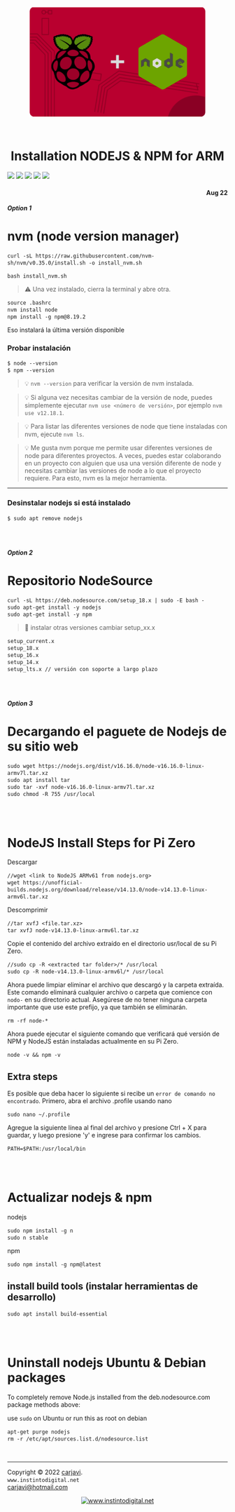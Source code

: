 <p align="center"><img src="https://raw.githubusercontent.com/carjavi/install-nodejs-ARM/master/img/node_raspberry.png" height="250" alt="MarlinFirmware's logo" /></p>

<br>

<h1 align="center">Installation NODEJS & NPM for ARM</h1>

<img src="https://img.shields.io/badge/OS%20-Raspbian%20GNU%2FLinux%2011%20(bulleye)-yellowgreen">
<img src="https://img.shields.io/badge/OS%20-Raspbian%20GNU%2FLinux%2010%20(buster)-yellowgreen">

<img src="https://img.shields.io/badge/Hardware-Raspberry%20ver%204-red">
<img src="https://img.shields.io/badge/Hardware-Raspberry%203B%2B-red">
<img src="https://img.shields.io/badge/Hardware-Raspberry%20Zero-red">

<h4 align="right">Aug 22</h4>


<!--
***Option 0***
excellent for a file.sh node v17.9.0 /npm v8.5.5
```
sudo su
curl -fsSL https://deb.nodesource.com/setup_17.x | bash -
```
```
sudo apt install nodejs
npm install -g npm@8.19.2 // new
```
### Uninstall/ Remove NodeJS and NPM
```
sudo apt remove nodejs
```
-->

***Option 1***

# nvm (node version manager)

```
curl -sL https://raw.githubusercontent.com/nvm-sh/nvm/v0.35.0/install.sh -o install_nvm.sh
```
```
bash install_nvm.sh
```

> :warning: Una vez instalado, cierra la terminal y abre otra.
```
source .bashrc
nvm install node
npm install -g npm@8.19.2 
```
Eso instalará la última versión disponible

### Probar instalación
```
$ node --version
$ npm --version
```
> :bulb: ```nvm --version``` para verificar la versión de nvm instalada. <br>

> :bulb: Si alguna vez necesitas cambiar de la versión de node, puedes simplemente ejecutar ```nvm use <número de versión>```, por ejemplo ```nvm use v12.18.1```. <br>

> :bulb: Para listar las diferentes versiones de node que tiene instaladas con nvm, ejecute ```nvm ls```.<br>

> :bulb: Me gusta nvm porque me permite usar diferentes versiones de node para diferentes proyectos. A veces, puedes estar colaborando en un proyecto con alguien que usa una versión diferente de node y necesitas cambiar las versiones de node a lo que el proyecto requiere. Para esto, nvm es la mejor herramienta.

---

### Desinstalar nodejs si está instalado

```
$ sudo apt remove nodejs
```

<br><br>



***Option 2***

# Repositorio NodeSource

```
curl -sL https://deb.nodesource.com/setup_18.x | sudo -E bash -
sudo apt-get install -y nodejs
sudo apt-get install -y npm
```
> :memo: instalar otras versiones cambiar setup_xx.x
```
setup_current.x
setup_18.x
setup_16.x
setup_14.x
setup_lts.x // versión con soporte a largo plazo
```

<br><br>

***Option 3***

# Decargando el paguete de Nodejs de su sitio web 

```
sudo wget https://nodejs.org/dist/v16.16.0/node-v16.16.0-linux-armv7l.tar.xz
sudo apt install tar
sudo tar -xvf node-v16.16.0-linux-armv7l.tar.xz
sudo chmod -R 755 /usr/local
```
<br><br>

# NodeJS Install Steps for Pi Zero
Descargar
```
//wget <link to NodeJS ARMv61 from nodejs.org>
wget https://unofficial-builds.nodejs.org/download/release/v14.13.0/node-v14.13.0-linux-armv6l.tar.xz
```

Descomprimir
```
//tar xvfJ <file.tar.xz>
tar xvfJ node-v14.13.0-linux-armv6l.tar.xz
```

Copie el contenido del archivo extraído en el directorio usr/local de su Pi Zero.
```
//sudo cp -R <extracted tar folder>/* /usr/local
sudo cp -R node-v14.13.0-linux-armv6l/* /usr/local
```

Ahora puede limpiar eliminar el archivo que descargó y la carpeta extraída. Este comando eliminará cualquier archivo o carpeta que comience con ```nodo-``` en su directorio actual. Asegúrese de no tener ninguna carpeta importante que use este prefijo, ya que también se eliminarán.
```
rm -rf node-*
```

Ahora puede ejecutar el siguiente comando que verificará qué versión de NPM y NodeJS están instaladas actualmente en su Pi Zero.
```
node -v && npm -v
```

## Extra steps

Es posible que deba hacer lo siguiente si recibe un ```error de comando no encontrado```. Primero, abra el archivo .profile usando nano
```
sudo nano ~/.profile
```

Agregue la siguiente línea al final del archivo y presione Ctrl + X para guardar, y luego presione 'y' e ingrese para confirmar los cambios.
```
PATH=$PATH:/usr/local/bin
```

<br><br>

# Actualizar nodejs & npm

nodejs
```
sudo npm install -g n
sudo n stable
```

npm
```
sudo npm install -g npm@latest
```

## install build tools (instalar herramientas de desarrollo)
```
sudo apt install build-essential
```
<br><br>

# Uninstall nodejs Ubuntu & Debian packages
To completely remove Node.js installed from the deb.nodesource.com package methods above:

use `sudo` on Ubuntu or run this as root on debian
```
apt-get purge nodejs
rm -r /etc/apt/sources.list.d/nodesource.list
```



<br>

---
Copyright &copy; 2022 [carjavi](https://github.com/carjavi). <br>
```www.instintodigital.net``` <br>
carjavi@hotmail.com <br>
<p align="center">
    <a href="https://instintodigital.net/" target="_blank"><img src="https://raw.githubusercontent.com/carjavi/install-nodejs-ARM/master/img/developer.png" height="100" alt="www.instintodigital.net"></a>
</p>
